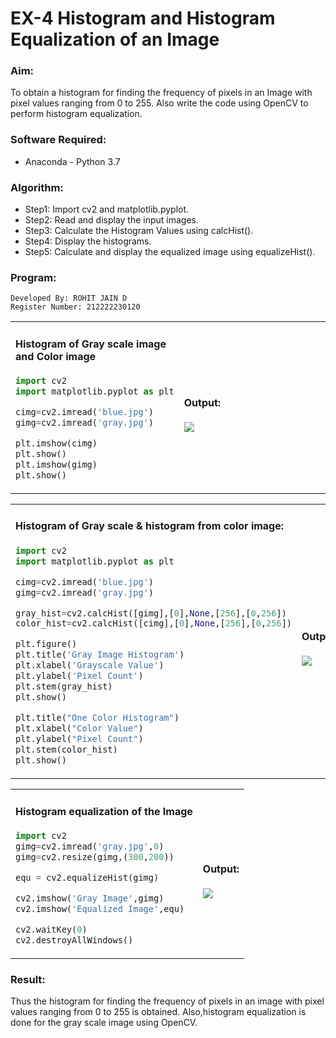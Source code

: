 # EX-4 Histogram and Histogram Equalization of an Image
### Aim:
To obtain a histogram for finding the frequency of pixels in an Image with pixel values ranging from 0 to 255. Also write the code using OpenCV to perform histogram equalization.
### Software Required:
- Anaconda - Python 3.7
### Algorithm:
- Step1: Import cv2 and matplotlib.pyplot.
- Step2: Read and display the input images.
- Step3: Calculate the Histogram Values using calcHist().
- Step4: Display the histograms.
- Step5: Calculate and display the equalized image using equalizeHist().
### Program:
```
Developed By: ROHIT JAIN D
Register Number: 212222230120
```
<table>
  <tr>
    <td width=50%>

#### Histogram of Gray scale image and Color image
```Python
import cv2
import matplotlib.pyplot as plt

cimg=cv2.imread('blue.jpg')
gimg=cv2.imread('gray.jpg')

plt.imshow(cimg)
plt.show()
plt.imshow(gimg)
plt.show()
```
</td>
<td>

  #### Output:
<img src="https://github.com/ROHITJAIND/HISTOGRAM/assets/118707073/d33379b7-6420-459f-86d1-8b6e44fbae1e">
</td>
</tr>
  </table>
<table>
  
<tr>
  <td>
  
#### Histogram of Gray scale & histogram from color image:
```Python
import cv2
import matplotlib.pyplot as plt

cimg=cv2.imread('blue.jpg')
gimg=cv2.imread('gray.jpg')

gray_hist=cv2.calcHist([gimg],[0],None,[256],[0,256])
color_hist=cv2.calcHist([cimg],[0],None,[256],[0,256])

plt.figure()
plt.title('Gray Image Histogram')
plt.xlabel('Grayscale Value')
plt.ylabel('Pixel Count')
plt.stem(gray_hist)
plt.show()

plt.title("One Color Histogram")
plt.xlabel("Color Value")
plt.ylabel("Pixel Count")
plt.stem(color_hist)
plt.show()
```
</td>
<td>
  
#### Output:
<img src="https://github.com/ROHITJAIND/HISTOGRAM/assets/118707073/351a0a7b-2e94-49c2-b89c-50ed5e96878f">
</td>
</tr>
  </table>
<table>
  
<tr>
  <td>
    
#### Histogram equalization of the Image 
```Python
import cv2
gimg=cv2.imread('gray.jpg',0)
gimg=cv2.resize(gimg,(300,200))

equ = cv2.equalizeHist(gimg)

cv2.imshow('Gray Image',gimg)
cv2.imshow('Equalized Image',equ)

cv2.waitKey(0)
cv2.destroyAllWindows()
```
</td>
<td>

  #### Output:
<img src="https://github.com/ROHITJAIND/HISTOGRAM/assets/118707073/b155d17d-c85d-44a6-9008-0e414e021716">
</td>
</tr>
</table>

### Result: 
Thus the histogram for finding the frequency of pixels in an image with pixel values ranging from 0 to 255 is obtained. Also,histogram equalization is done for the gray scale image using OpenCV.
